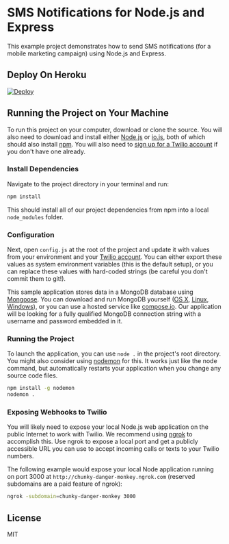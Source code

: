 # SMS Notifications for Node.js and Express

This example project demonstrates how to send SMS notifications (for a mobile marketing campaign) using Node.js and Express.

## Deploy On Heroku

[![Deploy](https://www.herokucdn.com/deploy/button.png)](https://heroku.com/deploy?template=https://github.com/TwilioDevEd/sms-notifications-node)

## Running the Project on Your Machine

To run this project on your computer, download or clone the source. You will also need to download and install either [Node.js](http://nodejs.org/) or [io.js](https://iojs.org/en/index.html), both of which should also install [npm](https://www.npmjs.com/). You will also need to [sign up for a Twilio account](https://www.twilio.com/try-twilio) if you don't have one already.

### Install Dependencies

Navigate to the project directory in your terminal and run:

```bash
npm install
```

This should install all of our project dependencies from npm into a local `node_modules` folder.

### Configuration

Next, open `config.js` at the root of the project and update it with values from your environment and your [Twilio account](https://www.twilio.com/user/account/voice-messaging). You can either export these values as system environment variables (this is the default setup), or you can replace these values with hard-coded strings (be careful you don't commit them to git!).

This sample application stores data in a MongoDB database using [Mongoose](http://mongoosejs.com/). You can download and run MongoDB yourself ([OS X](http://docs.mongodb.org/manual/tutorial/install-mongodb-on-os-x/), [Linux](http://docs.mongodb.org/manual/tutorial/install-mongodb-on-ubuntu/), [Windows](http://docs.mongodb.org/manual/tutorial/install-mongodb-on-windows/)), or you can use a hosted service like [compose.io](https://www.compose.io/).  Our application will be looking for a fully qualified MongoDB connection string with a username and password embedded in it.

### Running the Project

To launch the application, you can use `node .` in the project's root directory. You might also consider using [nodemon](https://github.com/remy/nodemon) for this. It works just like the node command, but automatically restarts your application when you change any source code files.

```bash
npm install -g nodemon
nodemon .
```

### Exposing Webhooks to Twilio

You will likely need to expose your local Node.js web application on the public Internet to work with Twilio. We recommend using [ngrok](https://ngrok.com/docs) to accomplish this. Use ngrok to expose a local port and get a publicly accessible URL you can use to accept incoming calls or texts to your Twilio numbers.

The following example would expose your local Node application running on port 3000 at `http://chunky-danger-monkey.ngrok.com` (reserved subdomains are a paid feature of ngrok):

```bash
ngrok -subdomain=chunky-danger-monkey 3000
```

## License

MIT